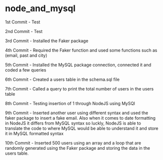 # node_and_mysql

1st Commit - Test


2nd Commit - Test


3rd Commit - Installed the Faker package 


4th Commit - Required the Faker function and used some functions such as (email, past and city)


5th Commit - Installed the MySQL package connection, connected it and coded a few queries


6th Commit - Created a users table in the schema.sql file


7th Commit -  Called a query to print the total number of users in the users table


8th Commit - Testing insertion of 1 through NodeJS using MySQl


9th Commit - Inserted another user using different syntax and used the faker package to insert a fake email.
Also when it comes to date formatting in NodeJS it differs from MySQL syntax so luckly, NodeJS
is able to translate the code to where MySQL would be able to understand it and store it in MySQL formatted syntax



10th Commit - Inserted 500 users using an array and a loop that are randomly generated using the Faker package 
and storing the data in the users table.